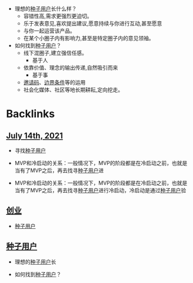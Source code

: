 - 理想的[种子用户](<种子用户.md>)长什么样？
    - 容错性高,需求更强烈更迫切。
    - 乐于发表意见,喜欢提出建议,愿意持续与你进行互动,甚至愿意
    - 与你一起运营该产品。
    - 在某个小圈子内有影响力,甚至是特定圈子内的意见领袖。
- 如何找到[种子用户](<种子用户.md>)？
    - 线下混圈子,建立强信任感。
        - 基于人
    - 依靠价值、理念的输出传递,自然吸引而来
        - 基于事
    - [邀请码](<邀请码.md>)、[边界条件](<边界条件.md>)等的运用
    - 社会化媒体、社区等地长期耕耘,定向挖走。

# Backlinks
## [July 14th, 2021](<July 14th, 2021.md>)
- 寻找[种子用户](<种子用户.md>)

- MVP和冷启动的关系：一般情况下，MVP的阶段都是在冷启动之前，也就是当有了MVP之后，再去找寻[种子用户](<种子用户.md>)进

- MVP和冷启动的关系：一般情况下，MVP的阶段都是在冷启动之前，也就是当有了MVP之后，再去找寻[种子用户](<种子用户.md>)进行冷启动，冷启动是通过[种子用户](<种子用户.md>)验

## [创业](<创业.md>)
- [种子用户](<种子用户.md>)

## [种子用户](<种子用户.md>)
- 理想的[种子用户](<种子用户.md>)长

- 如何找到[种子用户](<种子用户.md>)？

